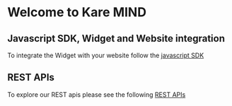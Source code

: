 # Welcome to Kare MIND

## Javascript SDK, Widget and Website integration
To integrate the Widget with your website follow the [javascript SDK](/javascript_sdk)

## REST APIs
To explore our REST apis please see the following [REST APIs](http://gluru-docs.s3-website-eu-west-1.amazonaws.com/public/)

